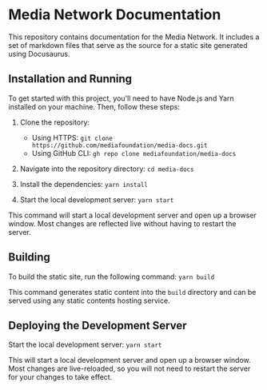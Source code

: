 # Media Network Documentation

This repository contains documentation for the Media Network. It includes a set of markdown files that serve as the source for a static site generated using Docusaurus. 

## Installation and Running

To get started with this project, you'll need to have Node.js and Yarn installed on your machine. Then, follow these steps:

1. Clone the repository:

    - Using HTTPS: `git clone https://github.com/mediafoundation/media-docs.git`
    - Using GitHub CLI: `gh repo clone mediafoundation/media-docs`

2. Navigate into the repository directory: `cd media-docs`

3. Install the dependencies: `yarn install`

4. Start the local development server: `yarn start`

This command will start a local development server and open up a browser window. Most changes are reflected live without having to restart the server.

## Building

To build the static site, run the following command: `yarn build`

This command generates static content into the `build` directory and can be served using any static contents hosting service.

## Deploying the Development Server

Start the local development server: `yarn start`

This will start a local development server and open up a browser window. Most changes are live-reloaded, so you will not need to restart the server for your changes to take effect.
